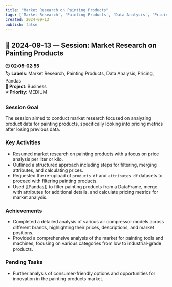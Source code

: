 ```yaml
---
title: "Market Research on Painting Products"
tags: ['Market Research', 'Painting Products', 'Data Analysis', 'Pricing', 'Pandas']
created: 2024-09-13
publish: false
---
```


## 📅 2024-09-13 — Session: Market Research on Painting Products

**🕒 02:05–02:55**  
**🏷️ Labels**: Market Research, Painting Products, Data Analysis, Pricing, Pandas  
**📂 Project**: Business  
**⭐ Priority**: MEDIUM  


### Session Goal
The session aimed to conduct market research focused on analyzing product data for painting products, specifically looking into pricing metrics after losing previous data.

### Key Activities
- Resumed market research on painting products with a focus on price analysis per liter or kilo.
- Outlined a structured approach including steps for filtering, merging attributes, and calculating prices.
- Requested the re-upload of `products_df` and `attributes_df` datasets to proceed with filtering painting products.
- Used [[Pandas]] to filter painting products from a DataFrame, merge with attributes for additional details, and calculate pricing metrics for market analysis.

### Achievements
- Completed a detailed analysis of various air compressor models across different brands, highlighting their prices, descriptions, and market positions.
- Provided a comprehensive analysis of the market for painting tools and machines, focusing on various categories from low to industrial-grade products.

### Pending Tasks
- Further analysis of consumer-friendly options and opportunities for innovation in the painting products market.
